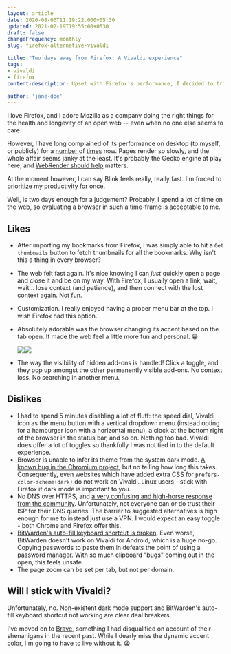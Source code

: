 ```yaml
---
layout: article
date: 2020-08-06T11:19:22.000+05:30
updated: 2021-02-19T19:55:00+0530
draft: false
changeFrequency: monthly
slug: firefox-alternative-vivaldi

title: "Two days away from Firefox: A Vivaldi experience"
tags:
- vivaldi
- firefox
content-description: Upset with Firefox's performance, I decided to trial other browsers on the market. Here's my experience with Vivaldi after having used it for 2 days.

author: 'jane-doe'
---
```


I love Firefox, and I adore Mozilla as a company doing the right things for the health and longevity of an open web -- even when no one else seems to care.

However, I have long complained of its performance on desktop (to myself, or publicly) for a [number](https://fosstodon.org/web/statuses/104312278659407479) of [times](https://fosstodon.org/web/statuses/104631969365245588) now. Pages render so slowly, and the whole affair seems janky at the least. It's probably the Gecko engine at play here, and [WebRender should help](https://hacks.mozilla.org/2017/10/the-whole-web-at-maximum-fps-how-webrender-gets-rid-of-jank/) matters.

At the moment however, I can say Blink feels really, really fast. I'm forced to prioritize my productivity for once.

Well, is two days enough for a judgement? Probably. I spend a lot of time on the web, so evaluating a browser in such a time-frame is acceptable to me.

## Likes

* After importing my bookmarks from Firefox, I was simply able to hit a `Get thumbnails` button to fetch thumbnails for all the bookmarks. Why isn't this a thing in every browser?
* The web felt fast again. It's nice knowing I can _just_ quickly open a page and close it and be on my way. With Firefox, I usually open a link, wait, wait... lose context (and patience), and then connect with the lost context again. Not fun.
* Customization. I really enjoyed having a proper menu bar at the top. I wish Firefox had this option.
* Absolutely adorable was the browser changing its accent based on the tab open. It made the web feel a little more fun and personal. 😀

  ![](/assets/img/2020/08/vivaldi_fosstodon.png)![](/assets/img/2020/08/vivaldo_plausible.png)
* The way the visibility of hidden add-ons is handled! Click a toggle, and they pop up amongst the other permanently visible add-ons. No context loss. No searching in another menu.

## Dislikes

* I had to spend 5 minutes disabling a lot of fluff: the speed dial, Vivaldi icon as the menu button with a vertical dropdown menu (instead opting for a hamburger icon with a horizontal menu), a clock at the bottom right of the browser in the status bar, and so on. Nothing too bad. Vivaldi does offer a lot of toggles so thankfully I was not tied in to the default experience.
* Browser is unable to infer its theme from the system dark mode. [A known bug in the Chromium project](https://bugs.chromium.org/p/chromium/issues/detail?id=998903), but no telling how long this takes. Consequently, even websites which have added extra CSS for `prefers-color-scheme(dark)` do not work on Vivaldi. Linux users - stick with Firefox if dark mode is important to you.
* No DNS over HTTPS, and [a very confusing and high-horse response from the community](https://forum.vivaldi.net/topic/44672/dns-over-https-needs-to-be-implemented). Unfortunately, not everyone can or do trust their ISP for their DNS queries. The barrier to suggested alternatives is high enough for me to instead just use a VPN. I would expect an easy toggle - both Chrome and Firefox offer this.
* [BitWarden's auto-fill keyboard shortcut is broken](https://forum.vivaldi.net/topic/43370/bitwarden-autofill-shorcut-broken-on-newer-vivaldi). Even worse, BitWarden doesn't work on Vivaldi for Android, which is a huge no-go. Copying passwords to paste them in defeats the point of using a password manager. With so much clipboard "bugs" coming out in the open, this feels unsafe.
* The page zoom can be set per tab, but not per domain.

## Will I stick with Vivaldi?

Unfortunately, no. Non-existent dark mode support and BitWarden's auto-fill keyboard shortcut not working are clear deal breakers.

I've moved on to [Brave](https://brave.com/), something I had disqualified on account of their shenanigans in the recent past. While I dearly miss the dynamic accent color, I'm going to have to live without it. 😭
